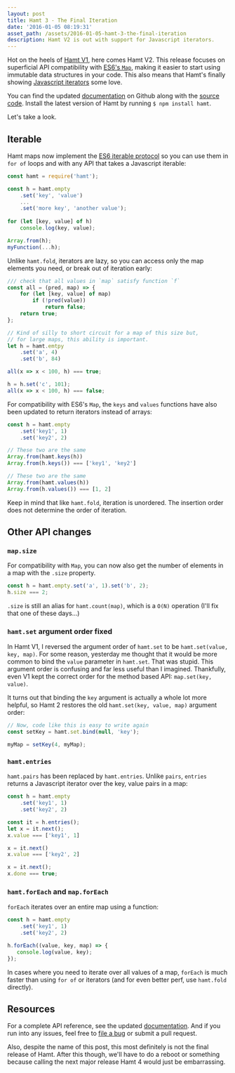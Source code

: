 ```yaml
---
layout: post
title: Hamt 3 - The Final Iteration
date: '2016-01-05 08:19:31'
asset_path: /assets/2016-01-05-hamt-3-the-final-iteration
description: Hamt V2 is out with support for Javascript iterators.
---
```

Hot on the heels of [Hamt V1][hamt1], here comes Hamt V2. This release focuses on superficial API compatibility with [ES6's `Map`][map], making it easier to start using immutable data structures in your code. This also means that Hamt's finally showing [Javascript iterators][iteration] some love.

You can find the updated [documentation][] on Github along with the [source code][src]. Install the latest version of Hamt by running `$ npm install hamt`. 

Let's take a look.

## Iterable
Hamt maps now implement the [ES6 iterable protocol][iteration] so you can use them in `for of` loops and with any API that takes a Javascript iterable:

``` js
const hamt = require('hamt');

const h = hamt.empty
    .set('key', 'value')
    ...
    .set('more key', 'another value');
    
for (let [key, value] of h)
    console.log(key, value);

Array.from(h);
myFunction(...h);
```

Unlike `hamt.fold`, iterators are lazy, so you can access only the map elements you need, or break out of iteration early:

```js
/// check that all values in `map` satisfy function `f`
const all = (pred, map) => {
    for (let [key, value] of map)
        if (!pred(value))
            return false;
    return true;
};

// Kind of silly to short circuit for a map of this size but,
// for large maps, this ability is important.
let h = hamt.emtpy
    .set('a', 4)
    .set('b', 84)

all(x => x < 100, h) === true;

h = h.set('c', 101);
all(x => x < 100, h) === false;
```

For compatibility with ES6's `Map`, the `keys` and `values` functions have also been updated to return iterators instead of arrays:

```js
const h = hamt.empty
    .set('key1', 1)
    .set('key2', 2)

// These two are the same
Array.from(hamt.keys(h))
Array.from(h.keys()) === ['key1', 'key2']

// These two are the same
Array.from(hamt.values(h))
Array.from(h.values()) === [1, 2]
```

Keep in mind that like `hamt.fold`, iteration is unordered. The insertion order does not determine the order of iteration.

## Other API changes

### `map.size`
For compatibility with `Map`, you can now also get the number of elements in a map with the `.size` property.

```js
const h = hamt.empty.set('a', 1).set('b', 2);
h.size === 2;
```

`.size` is still an alias for `hamt.count(map)`, which is a `O(N)` operation (I'll fix that one of these days...)

### `hamt.set` argument order fixed
In Hamt V1, I reversed the argument order of `hamt.set` to be `hamt.set(value, key, map)`. For some reason, yesterday me thought that it would be more common to bind the `value` parameter in `hamt.set`. That was stupid. This argument order is confusing and far less useful than I imagined. Thankfully, even V1 kept the correct order for the method based API: `map.set(key, value)`. 

It turns out that binding the `key` argument is actually a whole lot more helpful, so Hamt 2 restores the old `hamt.set(key, value, map)` argument order:

```js
// Now, code like this is easy to write again
const setKey = hamt.set.bind(null, 'key');

myMap = setKey(4, myMap);
```

### `hamt.entries`
`hamt.pairs` has been replaced by `hamt.entries`. Unlike `pairs`, `entries` returns a Javascript iterator over the key, value pairs in a map:

```js
const h = hamt.empty
    .set('key1', 1)
    .set('key2', 2)

const it = h.entries();
let x = it.next();
x.value === ['key1', 1]

x = it.next()
x.value === ['key2', 2]

x = it.next();
x.done === true;
```

### `hamt.forEach` and `map.forEach`
`forEach` iterates over an entire map using a function:

```js
const h = hamt.empty
    .set('key1', 1)
    .set('key2', 2)

h.forEach((value, key, map) => {
   console.log(value, key); 
});
```

In cases where you need to iterate over all values of a map, `forEach` is much faster than using `for of` or iterators (and for even better perf, use `hamt.fold` directly).

## Resources
For a complete API reference, see the updated [documentation][documentation]. And if you run into any issues, feel free to [file a bug][issues] or submit a pull request.

Also, despite the name of this post, this most definitely is not the final release of Hamt. After this though, we'll have to do a reboot or something because calling the next major release Hamt 4 would just be embarrassing.


[hamt1]: http://blog.mattbierner.com/h-a-m-t-ii-the-chaining/

[documentation]: https://github.com/mattbierner/hamt#api
[src]: https://github.com/mattbierner/hamt
[issues]: https://github.com/mattbierner/hamt/issues

[map]: https://developer.mozilla.org/en-US/docs/Web/JavaScript/Reference/Global_Objects/Map
[iteration]: https://developer.mozilla.org/en-US/docs/Web/JavaScript/Reference/Iteration_protocols